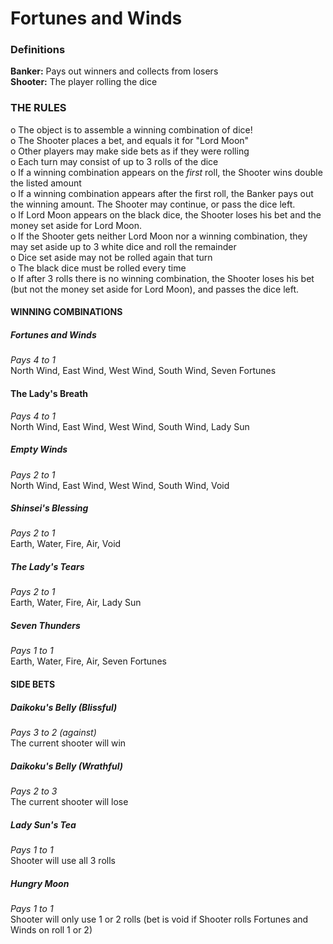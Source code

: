 # Fortunes and Winds

### Definitions 
**Banker:** Pays out winners and collects from losers<br>
**Shooter:** The player rolling the dice<br>

### THE RULES 
o The object is to assemble a winning combination of dice!<br>
o The Shooter places a bet, and equals it for "Lord Moon"<br>
    o Other players may make side bets as if they were rolling<br>
o Each turn may consist of up to 3 rolls of the dice<br>
    o If a winning combination appears on the *first* roll, the Shooter wins double the listed amount<br>
    o If a winning combination appears after the first roll, the Banker pays out the winning amount. The Shooter may continue, or pass the dice left.<br>
    o If Lord Moon appears on the black dice, the Shooter loses his bet and the money set aside for Lord Moon.<br>
    o If the Shooter gets neither Lord Moon nor a winning combination, they may set aside up to 3 white dice and roll the remainder<br>
        o Dice set aside may not be rolled again that turn<br>
        o The black dice must be rolled every time<br>
    o If after 3 rolls there is no winning combination, the Shooter loses his bet (but not the money set aside for Lord Moon), and passes the dice left.<br>

#### WINNING COMBINATIONS
##### Fortunes and Winds 
*Pays 4 to 1*<br>
North Wind, East Wind, West Wind, South Wind, Seven Fortunes

#### The Lady's Breath 
*Pays 4 to 1*<br>
North Wind, East Wind, West Wind, South Wind, Lady Sun

##### Empty Winds 
*Pays 2 to 1*<br>
North Wind, East Wind, West Wind, South Wind, Void

##### Shinsei's Blessing 
*Pays 2 to 1*<br>
Earth, Water, Fire, Air, Void

##### The Lady's Tears 
*Pays 2 to 1*<br>
Earth, Water, Fire, Air, Lady Sun

##### Seven Thunders 
*Pays 1 to 1*<br>
Earth, Water, Fire, Air, Seven Fortunes

#### SIDE BETS
##### Daikoku's Belly (Blissful)
*Pays 3 to 2 (against)*<br>
The current shooter will win

##### Daikoku's Belly (Wrathful)
*Pays 2 to 3*<br>
The current shooter will lose

##### Lady Sun's Tea
*Pays 1 to 1*<br>
Shooter will use all 3 rolls 

##### Hungry Moon
*Pays 1 to 1*<br>
Shooter will only use 1 or 2 rolls (bet is void if Shooter rolls Fortunes and Winds on roll 1 or 2)